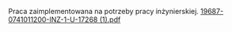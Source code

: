 Praca zaimplementowana na potrzeby pracy inżynierskiej.
[19687-0741011200-INZ-1-U-17268 (1).pdf](https://github.com/user-attachments/files/19855327/19687-0741011200-INZ-1-U-17268.1.pdf)

